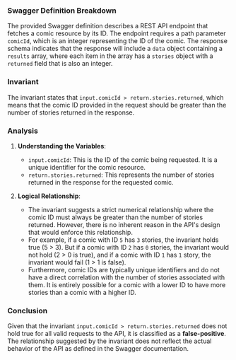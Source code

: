 ### Swagger Definition Breakdown
The provided Swagger definition describes a REST API endpoint that fetches a comic resource by its ID. The endpoint requires a path parameter `comicId`, which is an integer representing the ID of the comic. The response schema indicates that the response will include a `data` object containing a `results` array, where each item in the array has a `stories` object with a `returned` field that is also an integer.

### Invariant
The invariant states that `input.comicId > return.stories.returned`, which means that the comic ID provided in the request should be greater than the number of stories returned in the response.

### Analysis
1. **Understanding the Variables**:
   - `input.comicId`: This is the ID of the comic being requested. It is a unique identifier for the comic resource.
   - `return.stories.returned`: This represents the number of stories returned in the response for the requested comic.

2. **Logical Relationship**:
   - The invariant suggests a strict numerical relationship where the comic ID must always be greater than the number of stories returned. However, there is no inherent reason in the API's design that would enforce this relationship.
   - For example, if a comic with ID `5` has `3` stories, the invariant holds true (5 > 3). But if a comic with ID `2` has `0` stories, the invariant would not hold (2 > 0 is true), and if a comic with ID `1` has `1` story, the invariant would fail (1 > 1 is false).
   - Furthermore, comic IDs are typically unique identifiers and do not have a direct correlation with the number of stories associated with them. It is entirely possible for a comic with a lower ID to have more stories than a comic with a higher ID.

### Conclusion
Given that the invariant `input.comicId > return.stories.returned` does not hold true for all valid requests to the API, it is classified as a **false-positive**. The relationship suggested by the invariant does not reflect the actual behavior of the API as defined in the Swagger documentation.

